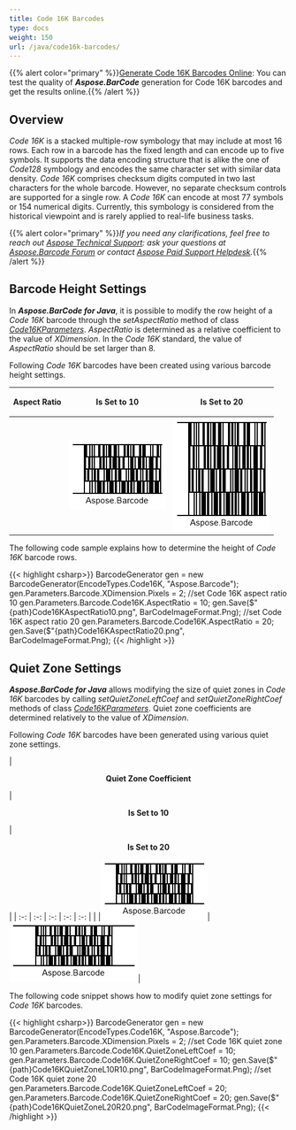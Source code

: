 ```yaml
---
title: Code 16K Barcodes
type: docs
weight: 150
url: /java/code16k-barcodes/
---
```

{{% alert color="primary" %}}[Generate Code 16K Barcodes Online](https://products.aspose.app/barcode/generate/code16k): You can test the quality of ***Aspose.BarCode*** generation for Code 16K barcodes and get the results online.{{% /alert %}}

## **Overview**
*Code 16K* is a stacked multiple-row symbology that may include at most 16 rows. Each row in a barcode has the fixed length and can encode up to five symbols. It supports the data encoding structure that is alike the one of *Code128* symbology and encodes the same character set with similar data density. *Code 16K* comprises checksum digits computed in two last characters for the whole barcode. However, no separate checksum controls are supported for a single row. A *Code 16K* can encode at most 77 symbols or 154 numerical digits. Currently, this symbology is considered from the historical viewpoint and is rarely applied to real-life business tasks.
  
{{% alert color="primary" %}}*If you need any clarifications, feel free to reach out [Aspose Technical Support](/barcode/java/technical-support/): ask your questions at [Aspose.Barcode Forum](https://forum.aspose.com/c/barcode/13) or contact [Aspose Paid Support Helpdesk](https://helpdesk.aspose.com/).*{{% /alert %}}

## **Barcode Height Settings**
In ***Aspose.BarCode for Java***, it is possible to modify the row height of a *Code 16K* barcode through the *setAspectRatio* method of class [*Code16KParameters*](https://apireference.aspose.com/barcode/java/com.aspose.barcode.generation/Code16KParameters). *AspectRatio* is determined as a relative coefficient to the value of *XDimension*. In the *Code 16K* standard, the value of *AspectRatio* should be set larger than 8.  
  
Following *Code 16K* barcodes have been created using various barcode height settings. 
  
|<p align="center">**Aspect Ratio**</p>|<p align="center">**Is Set to 10**</p>|<p align="center">**Is Set to 20**</p>|
| :-: | :-: | :-: |
| |<img src="code16kaspectratio10.png">|<img src="code16kaspectratio20.png">|
  
The following code sample explains how to determine the height of *Code 16K* barcode rows.
  
{{< highlight csharp>}}
BarcodeGenerator gen = new BarcodeGenerator(EncodeTypes.Code16K, "Aspose.Barcode");
gen.Parameters.Barcode.XDimension.Pixels = 2;
//set Code 16K aspect ratio 10
gen.Parameters.Barcode.Code16K.AspectRatio = 10;
gen.Save($"{path}Code16KAspectRatio10.png", BarCodeImageFormat.Png);
//set Code 16K aspect ratio 20
gen.Parameters.Barcode.Code16K.AspectRatio = 20;
gen.Save($"{path}Code16KAspectRatio20.png", BarCodeImageFormat.Png);
{{< /highlight >}}

## **Quiet Zone Settings**
***Aspose.BarCode for Java*** allows modifying the size of quiet zones in *Code 16K* barcodes by calling *setQuietZoneLeftCoef* and *setQuietZoneRightCoef* methods of class [*Code16KParameters*](https://apireference.aspose.com/barcode/java/com.aspose.barcode.generation/Code16KParameters). Quiet zone coefficients are determined relatively to the value of *XDimension*.  
  
Following *Code 16K* barcodes have been generated using various quiet zone settings.
  
|<p align="center">**Quiet Zone Coefficient**</p>|<p align="center">**Is Set to 10**</p>|<p align="center">**Is Set to 20**</p>|
| :-: | :-: | :-: | :-: | :-: |
| |<img src="code16kquietzonel10r10.png">|<img src="code16kquietzonel20r20.png">|
  
The following code snippet shows how to modify quiet zone settings for *Code 16K* barcodes.
  
{{< highlight csharp>}}
BarcodeGenerator gen = new BarcodeGenerator(EncodeTypes.Code16K, "Aspose.Barcode");
gen.Parameters.Barcode.XDimension.Pixels = 2;
//set Code 16K quiet zone 10
gen.Parameters.Barcode.Code16K.QuietZoneLeftCoef = 10;
gen.Parameters.Barcode.Code16K.QuietZoneRightCoef = 10;
gen.Save($"{path}Code16KQuietZoneL10R10.png", BarCodeImageFormat.Png);
//set Code 16K quiet zone 20
gen.Parameters.Barcode.Code16K.QuietZoneLeftCoef = 20;
gen.Parameters.Barcode.Code16K.QuietZoneRightCoef = 20;
gen.Save($"{path}Code16KQuietZoneL20R20.png", BarCodeImageFormat.Png);
{{< /highlight >}}